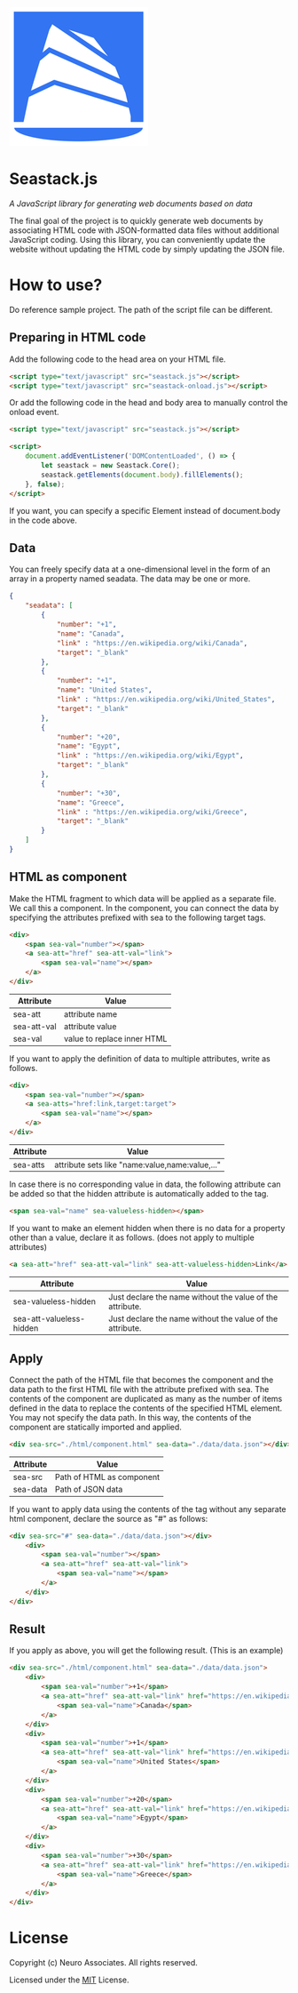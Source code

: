 ![Logo of Seastack](./img/logo.png)

# Seastack.js
*A JavaScript library for generating web documents based on data*

The final goal of the project is to quickly generate web documents by associating HTML code with JSON-formatted data files without additional JavaScript coding. Using this library, you can conveniently update the website without updating the HTML code by simply updating the JSON file.


# How to use?

Do reference sample project. The path of the script file can be different.

## Preparing in HTML code

Add the following code to the head area on your HTML file.

```html
<script type="text/javascript" src="seastack.js"></script>
<script type="text/javascript" src="seastack-onload.js"></script>
```

Or add the following code in the head and body area to manually control the onload event.

```html
<script type="text/javascript" src="seastack.js"></script>
```

```html
<script>
    document.addEventListener('DOMContentLoaded', () => {
        let seastack = new Seastack.Core();
        seastack.getElements(document.body).fillElements();
    }, false);
</script>
```

If you want, you can specify a specific Element instead of document.body in the code above.


## Data

You can freely specify data at a one-dimensional level in the form of an array in a property named seadata. The data may be one or more.

```json
{
    "seadata": [
        {
            "number": "+1",
            "name": "Canada",
            "link" : "https://en.wikipedia.org/wiki/Canada",
            "target": "_blank"
        },
        {
            "number": "+1",
            "name": "United States",
            "link" : "https://en.wikipedia.org/wiki/United_States",
            "target": "_blank"
        },
        {
            "number": "+20",
            "name": "Egypt",
            "link" : "https://en.wikipedia.org/wiki/Egypt",
            "target": "_blank"
        },
        {
            "number": "+30",
            "name": "Greece",
            "link" : "https://en.wikipedia.org/wiki/Greece",
            "target": "_blank"
        }
    ]
}
```

## HTML as component

Make the HTML fragment to which data will be applied as a separate file. We call this a component. In the component, you can connect the data by specifying the attributes prefixed with sea to the following target tags.

```html
<div>
    <span sea-val="number"></span>
    <a sea-att="href" sea-att-val="link">
        <span sea-val="name"></span>
    </a>
</div>
```

Attribute | Value
------------ | -------------
sea-att | attribute name
sea-att-val | attribute value
sea-val | value to replace inner HTML

If you want to apply the definition of data to multiple attributes, write as follows.

```html
<div>
    <span sea-val="number"></span>
    <a sea-atts="href:link,target:target">
        <span sea-val="name"></span>
    </a>
</div>
```

Attribute | Value
------------ | -------------
sea-atts | attribute sets like "name:value,name:value,..."

In case there is no corresponding value in data, the following attribute can be added so that the hidden attribute is automatically added to the tag.

```html
<span sea-val="name" sea-valueless-hidden></span>
```

If you want to make an element hidden when there is no data for a property other than a value, declare it as follows. (does not apply to multiple attributes)

```html
<a sea-att="href" sea-att-val="link" sea-att-valueless-hidden>Link</a>
```

Attribute | Value
------------ | -------------
sea-valueless-hidden | Just declare the name without the value of the attribute.
sea-att-valueless-hidden | Just declare the name without the value of the attribute.

## Apply

Connect the path of the HTML file that becomes the component and the data path to the first HTML file with the attribute prefixed with sea. The contents of the component are duplicated as many as the number of items defined in the data to replace the contents of the specified HTML element. You may not specify the data path. In this way, the contents of the component are statically imported and applied.

```html
<div sea-src="./html/component.html" sea-data="./data/data.json"></div>
```

Attribute | Value
------------ | -------------
sea-src | Path of HTML as component
sea-data | Path of JSON data

If you want to apply data using the contents of the tag without any separate html component, declare the source as "#" as follows:

```html
<div sea-src="#" sea-data="./data/data.json"></div>
    <div>
        <span sea-val="number"></span>
        <a sea-att="href" sea-att-val="link">
            <span sea-val="name"></span>
        </a>
    </div>
</div>
```

## Result

If you apply as above, you will get the following result. (This is an example)

```html
<div sea-src="./html/component.html" sea-data="./data/data.json">
    <div>
        <span sea-val="number">+1</span>
        <a sea-att="href" sea-att-val="link" href="https://en.wikipedia.org/wiki/Canada">
            <span sea-val="name">Canada</span>
        </a>
    </div>
    <div>
        <span sea-val="number">+1</span>
        <a sea-att="href" sea-att-val="link" href="https://en.wikipedia.org/wiki/United_States">
            <span sea-val="name">United States</span>
        </a>
    </div>
    <div>
        <span sea-val="number">+20</span>
        <a sea-att="href" sea-att-val="link" href="https://en.wikipedia.org/wiki/Egypt">
            <span sea-val="name">Egypt</span>
        </a>
    </div>
    <div>
        <span sea-val="number">+30</span>
        <a sea-att="href" sea-att-val="link" href="https://en.wikipedia.org/wiki/Greece">
            <span sea-val="name">Greece</span>
        </a>
    </div>
</div>
```

# License

Copyright (c) Neuro Associates. All rights reserved.

Licensed under the [MIT](LICENSE.txt) License.